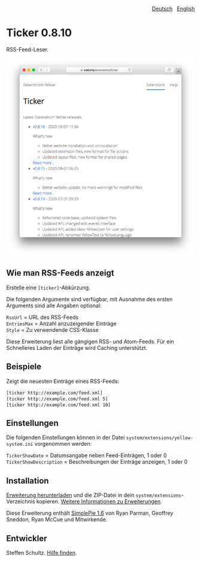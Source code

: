 <p align="right"><a href="README-de.md">Deutsch</a> &nbsp; <a href="README.md">English</a></p>

# Ticker 0.8.10

RSS-Feed-Leser.

<p align="center"><img src="ticker-screenshot.png?raw=true" alt="Bildschirmfoto"></p>

## Wie man RSS-Feeds anzeigt

Erstelle eine `[ticker]`-Abkürzung.

Die folgenden Argumente sind verfügbar, mit Ausnahme des ersten Arguments sind alle Angaben optional:

`RssUrl` = URL des RSS-Feeds  
`EntriesMax` = Anzahl anzuzeigender Einträge  
`Style` = Zu verwendende CSS-Klasse  

Diese Erweiterung liest alle gängigen RSS- und Atom-Feeds. Für ein Schnelleres Laden der Einträge wird Caching unterstützt. 

## Beispiele

Zeigt die neuesten Einträge eines RSS-Feeds:

    [ticker http://example.com/feed.xml]
    [ticker http://example.com/feed.xml 5]
    [ticker http://example.com/feed.xml 10]

## Einstellungen

Die folgenden Einstellungen können in der Datei `system/extensions/yellow-system.ini` vorgenommen werden: 

`TickerShowDate` = Datumsangabe neben Feed-Einträgen, 1 oder 0  
`TickerShowDescription` = Beschreibungen der Einträge anzeigen, 1 oder 0  

## Installation

[Erweiterung herunterladen](https://github.com/datenstrom/yellow-extensions/raw/main/downloads/ticker.zip) und die ZIP-Datei in dein `system/extensions`-Verzeichnis kopieren. [Weitere Informationen zu Erweiterungen](https://github.com/annaesvensson/yellow-update/tree/main/README-de.md).

Diese Erweiterung enthält [SimplePie 1.6](http://simplepie.org/) von Ryan Parman, Geoffrey Sneddon, Ryan McCue und Mitwirkende.

## Entwickler

Steffen Schultz. [Hilfe finden](https://datenstrom.se/de/yellow/help/).
